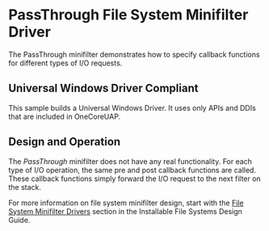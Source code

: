 <!---
    name: PassThrough File System Minifilter Driver
    platform: WDM
    language: cpp
    category: FileSystem
    description: Demonstrates how to specify callback functions for different types of I/O requests.
    samplefwlink: https://go.microsoft.com/fwlink/p/?LinkId=617654
--->


PassThrough File System Minifilter Driver
=========================================

The PassThrough minifilter demonstrates how to specify callback functions for different types of I/O requests.

## Universal Windows Driver Compliant
This sample builds a Universal Windows Driver. It uses only APIs and DDIs that are included in OneCoreUAP.

Design and Operation
--------------------

The *PassThrough* minifilter does not have any real functionality. For each type of I/O operation, the same pre and post callback functions are called. These callback functions simply forward the I/O request to the next filter on the stack.

For more information on file system minifilter design, start with the [File System Minifilter Drivers](https://msdn.microsoft.com/en-us/library/windows/hardware/ff540402) section in the Installable File Systems Design Guide.

